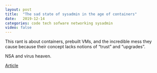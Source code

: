 ```yaml
---
layout: post
title:  "The sad state of sysadmin in the age of containers"
date:   2019-12-14
categories: code tech sofware networking sysadmin
video: false
---
```


This rant is about containers, prebuilt VMs, and the incredible mess they cause because their concept lacks notions of “trust” and “upgrades”.

NSA and virus heaven.

[Article](https://www.vitavonni.de/blog/201503/2015031201-the-sad-state-of-sysadmin-in-the-age-of-containers.html)






